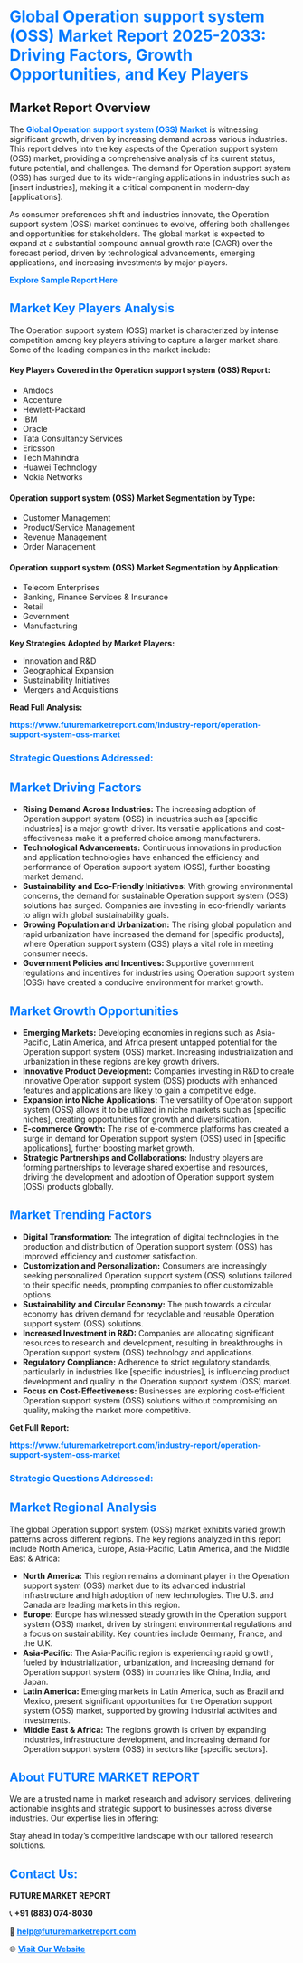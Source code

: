 <h1 style="color: #007BFF;">Global Operation support system (OSS) Market Report 2025-2033: Driving Factors, Growth Opportunities, and Key Players</h1>

<section id="overview">
<h2>Market Report Overview</h2>
<p>The <a href="https://www.futuremarketreport.com/industry-report/operation-support-system-oss-market" style="color: #007BFF; text-decoration: none;"><strong>Global Operation support system (OSS) Market</strong></a> is witnessing significant growth, driven by increasing demand across various industries. This report delves into the key aspects of the Operation support system (OSS) market, providing a comprehensive analysis of its current status, future potential, and challenges. The demand for Operation support system (OSS) has surged due to its wide-ranging applications in industries such as [insert industries], making it a critical component in modern-day [applications].</p>
<p>As consumer preferences shift and industries innovate, the Operation support system (OSS) market continues to evolve, offering both challenges and opportunities for stakeholders. The global market is expected to expand at a substantial compound annual growth rate (CAGR) over the forecast period, driven by technological advancements, emerging applications, and increasing investments by major players.</p>
</section>

<section id="overview">
<p><a href="https://www.futuremarketreport.com/request-sample/reportId=63173" style="color: #007BFF; text-decoration: none;"><strong>Explore Sample Report Here</strong></a></p>
</section>

<section id="key-players">
<h2 style="color: #007BFF;">Market Key Players Analysis</h2>
<p>The Operation support system (OSS) market is characterized by intense competition among key players striving to capture a larger market share. Some of the leading companies in the market include:</p>
<h4>Key Players Covered in the Operation support system (OSS) Report:</h4>
<ul><li>Amdocs</li><li>Accenture</li><li>Hewlett-Packard</li><li>IBM</li><li>Oracle</li><li>Tata Consultancy Services</li><li>Ericsson</li><li>Tech Mahindra</li><li>Huawei Technology</li><li>Nokia Networks</li></ul>
<h4>Operation support system (OSS) Market Segmentation by Type:</h4>
<ul><li>Customer Management</li><li>Product/Service Management</li><li>Revenue Management</li><li>Order Management</li></ul>

<h4>Operation support system (OSS) Market Segmentation by Application:</h4>
<ul><li>Telecom Enterprises</li><li>Banking, Finance Services &amp; Insurance</li><li>Retail</li><li>Government</li><li>Manufacturing</li></ul>
<p><strong>Key Strategies Adopted by Market Players:</strong></p>
<ul>
<li>Innovation and R&D</li>
<li>Geographical Expansion</li>
<li>Sustainability Initiatives</li>
<li>Mergers and Acquisitions</li>
</ul>
</section>

<section>
<p><strong>Read Full Analysis: </strong></p><a href="https://www.futuremarketreport.com/industry-report/operation-support-system-oss-market" style="color: #007BFF; text-decoration: none;"><strong>https://www.futuremarketreport.com/industry-report/operation-support-system-oss-market</strong></a>
<h3 style="color: #007BFF;">Strategic Questions Addressed:</h3>
</section>

<section id="driving-factors">
<h2 style="color: #007BFF;">Market Driving Factors</h2>
<ul>
<li><strong>Rising Demand Across Industries:</strong> The increasing adoption of Operation support system (OSS) in industries such as [specific industries] is a major growth driver. Its versatile applications and cost-effectiveness make it a preferred choice among manufacturers.</li>
<li><strong>Technological Advancements:</strong> Continuous innovations in production and application technologies have enhanced the efficiency and performance of Operation support system (OSS), further boosting market demand.</li>
<li><strong>Sustainability and Eco-Friendly Initiatives:</strong> With growing environmental concerns, the demand for sustainable Operation support system (OSS) solutions has surged. Companies are investing in eco-friendly variants to align with global sustainability goals.</li>
<li><strong>Growing Population and Urbanization:</strong> The rising global population and rapid urbanization have increased the demand for [specific products], where Operation support system (OSS) plays a vital role in meeting consumer needs.</li>
<li><strong>Government Policies and Incentives:</strong> Supportive government regulations and incentives for industries using Operation support system (OSS) have created a conducive environment for market growth.</li>
</ul>
</section>

<section id="growth-opportunities">
<h2 style="color: #007BFF;">Market Growth Opportunities</h2>
<ul>
<li><strong>Emerging Markets:</strong> Developing economies in regions such as Asia-Pacific, Latin America, and Africa present untapped potential for the Operation support system (OSS) market. Increasing industrialization and urbanization in these regions are key growth drivers.</li>
<li><strong>Innovative Product Development:</strong> Companies investing in R&D to create innovative Operation support system (OSS) products with enhanced features and applications are likely to gain a competitive edge.</li>
<li><strong>Expansion into Niche Applications:</strong> The versatility of Operation support system (OSS) allows it to be utilized in niche markets such as [specific niches], creating opportunities for growth and diversification.</li>
<li><strong>E-commerce Growth:</strong> The rise of e-commerce platforms has created a surge in demand for Operation support system (OSS) used in [specific applications], further boosting market growth.</li>
<li><strong>Strategic Partnerships and Collaborations:</strong> Industry players are forming partnerships to leverage shared expertise and resources, driving the development and adoption of Operation support system (OSS) products globally.</li>
</ul>
</section>

<section id="trending-factors">
<h2 style="color: #007BFF;">Market Trending Factors</h2>
<ul>
<li><strong>Digital Transformation:</strong> The integration of digital technologies in the production and distribution of Operation support system (OSS) has improved efficiency and customer satisfaction.</li>
<li><strong>Customization and Personalization:</strong> Consumers are increasingly seeking personalized Operation support system (OSS) solutions tailored to their specific needs, prompting companies to offer customizable options.</li>
<li><strong>Sustainability and Circular Economy:</strong> The push towards a circular economy has driven demand for recyclable and reusable Operation support system (OSS) solutions.</li>
<li><strong>Increased Investment in R&D:</strong> Companies are allocating significant resources to research and development, resulting in breakthroughs in Operation support system (OSS) technology and applications.</li>
<li><strong>Regulatory Compliance:</strong> Adherence to strict regulatory standards, particularly in industries like [specific industries], is influencing product development and quality in the Operation support system (OSS) market.</li>
<li><strong>Focus on Cost-Effectiveness:</strong> Businesses are exploring cost-efficient Operation support system (OSS) solutions without compromising on quality, making the market more competitive.</li>
</ul>
</section>

<section>
<p><strong>Get Full Report: </strong></p><a href="https://www.futuremarketreport.com/industry-report/operation-support-system-oss-market" style="color: #007BFF; text-decoration: none;"><strong>https://www.futuremarketreport.com/industry-report/operation-support-system-oss-market</strong></a>
<h3 style="color: #007BFF;">Strategic Questions Addressed:</h3>
</section>


<section id="regional-analysis">
<h2 style="color: #007BFF;">Market Regional Analysis</h2>
<p>The global Operation support system (OSS) market exhibits varied growth patterns across different regions. The key regions analyzed in this report include North America, Europe, Asia-Pacific, Latin America, and the Middle East & Africa:</p>
<ul>
<li><strong>North America:</strong> This region remains a dominant player in the Operation support system (OSS) market due to its advanced industrial infrastructure and high adoption of new technologies. The U.S. and Canada are leading markets in this region.</li>
<li><strong>Europe:</strong> Europe has witnessed steady growth in the Operation support system (OSS) market, driven by stringent environmental regulations and a focus on sustainability. Key countries include Germany, France, and the U.K.</li>
<li><strong>Asia-Pacific:</strong> The Asia-Pacific region is experiencing rapid growth, fueled by industrialization, urbanization, and increasing demand for Operation support system (OSS) in countries like China, India, and Japan.</li>
<li><strong>Latin America:</strong> Emerging markets in Latin America, such as Brazil and Mexico, present significant opportunities for the Operation support system (OSS) market, supported by growing industrial activities and investments.</li>
<li><strong>Middle East & Africa:</strong> The region’s growth is driven by expanding industries, infrastructure development, and increasing demand for Operation support system (OSS) in sectors like [specific sectors].</li>
</ul>
</section>

<footer>
<h2 style="color: #007BFF;">About FUTURE MARKET REPORT</h2>
<p>We are a trusted name in market research and advisory services, delivering actionable insights and strategic support to businesses across diverse industries. Our expertise lies in offering:</p>

<p>Stay ahead in today’s competitive landscape with our tailored research solutions.</p>

<h2 style="color: #007BFF;">Contact Us:</h2>
<p><strong>FUTURE MARKET REPORT</strong></p>
<p>📞 <strong>+91 (883) 074-8030</strong></p>
<p>📧 <strong><a href="mailto:help@futuremarketreport.com" style="color: #007BFF;">help@futuremarketreport.com</a></strong></p>
<p>🌐 <strong><a href="https://www.futuremarketreport.com/" style="color: #007BFF;">Visit Our Website</a></strong></p>
</footer>